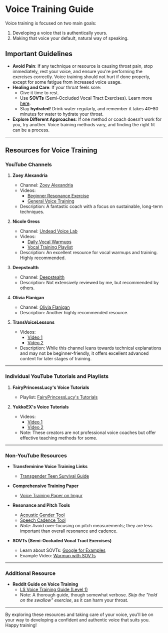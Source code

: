 # Voice Training Guide

Voice training is focused on two main goals:
1. Developing a voice that is authentically yours.
2. Making that voice your default, natural way of speaking.

## Important Guidelines
- **Avoid Pain**: If any technique or resource is causing throat pain, stop immediately, rest your voice, and ensure you're performing the exercises correctly. Voice training should not hurt if done properly, except for some fatigue from increased voice usage.
- **Healing and Care**: If your throat feels sore:
  - Give it time to rest.
  - Use **SOVTs** (Semi-Occluded Vocal Tract Exercises). Learn more [here](https://www.youtube.com/watch?v=38gE8kg__NU).
  - Stay **hydrated**! Drink water regularly, and remember it takes 40–80 minutes for water to hydrate your throat.
- **Explore Different Approaches**: If one method or coach doesn't work for you, try another. Voice training methods vary, and finding the right fit can be a process.

---

## Resources for Voice Training

### YouTube Channels
1. **Zoey Alexandria**  
   - Channel: [Zoey Alexandria](https://www.youtube.com/@ZoeyAlexandria)  
   - Videos:  
     - [Beginner Resonance Exercise](https://www.youtube.com/watch?v=F6Noi2qERus)  
     - [General Voice Training](https://www.youtube.com/watch?v=anPkz9dmaU0)  
   - Description: A fantastic coach with a focus on sustainable, long-term techniques.

2. **Nicole Gress**  
   - Channel: [Undead Voice Lab](https://www.youtube.com/@undeadvoicelab)  
   - Videos:  
     - [Daily Vocal Warmups](https://www.youtube.com/watch?v=1f9TBpHm2a0)  
     - [Vocal Training Playlist](https://www.youtube.com/watch?v=1P9ZCveLbG0&list=PLy3iagZ0LBzejOmN3OzuyPl52xLpTocJM&index=2)  
   - Description: An excellent resource for vocal warmups and training. Highly recommended.

3. **Deepstealth**  
   - Channel: [Deepstealth](https://www.youtube.com/user/deepstealth/videos)  
   - Description: Not extensively reviewed by me, but recommended by others.

4. **Olivia Flanigan**  
   - Channel: [Olivia Flanigan](https://www.youtube.com/@oliviaflanigan5938)  
   - Description: Another highly recommended resource.

5. **TransVoiceLessons**  
   - Videos:  
     - [Video 1](https://www.youtube.com/watch?v=8sMXeh5Sx7k)  
     - [Video 2](https://www.youtube.com/watch?v=xdsaPJdU24s)  
   - Description: While this channel leans towards technical explanations and may not be beginner-friendly, it offers excellent advanced content for later stages of training.

---

### Individual YouTube Tutorials and Playlists
1. **FairyPrincessLucy's Voice Tutorials**  
   - Playlist: [FairyPrincessLucy's Tutorials](https://www.youtube.com/watch?v=5aCDuzN0lds&list=PLkZ-3sMGEmDwlD5zNgEtWJwz8WDt6H8OZ)

2. **YukkoEX's Voice Tutorials**  
   - Videos:  
     - [Video 1](https://www.youtube.com/watch?v=610XcjG2jms)  
     - [Video 2](https://www.youtube.com/watch?v=Dpuztp87nr0)  
   - Note: These creators are not professional voice coaches but offer effective teaching methods for some.

---

### Non-YouTube Resources
- **Transfeminine Voice Training Links**  
  - [Transgender Teen Survival Guide](https://transgenderteensurvivalguide.com/post/165875705735/transfeminine-voice-the-links-below-have-a-little)

- **Comprehensive Training Paper**  
  - [Voice Training Paper on Imgur](https://imgur.com/a/ST9pr)

- **Resonance and Pitch Tools**  
  - [Acoustic Gender Tool](https://acousticgender.space/)  
  - [Speech Cadence Tool](https://www.speechandhearing.net/laboratory/ampitch/)  
  - *Note*: Avoid over-focusing on pitch measurements; they are less important than overall resonance and cadence.

- **SOVTs (Semi-Occluded Vocal Tract Exercises)**  
  - Learn about SOVTs: [Google for Examples](https://www.google.com)  
  - Example Video: [Warmup with SOVTs](https://www.youtube.com/watch?v=38gE8kg__NU)

---

### Additional Resource
- **Reddit Guide on Voice Training**  
  - [LS Voice Training Guide (Level 1)](https://www.reddit.com/r/transvoice/comments/d3clhe/ls_voice_training_guide_level_1_for_mtf/)  
  - Note: A thorough guide, though somewhat verbose. *Skip the "hold on the swallow" exercise*, as it can harm your throat.

---

By exploring these resources and taking care of your voice, you'll be on your way to developing a confident and authentic voice that suits you. Happy training!

